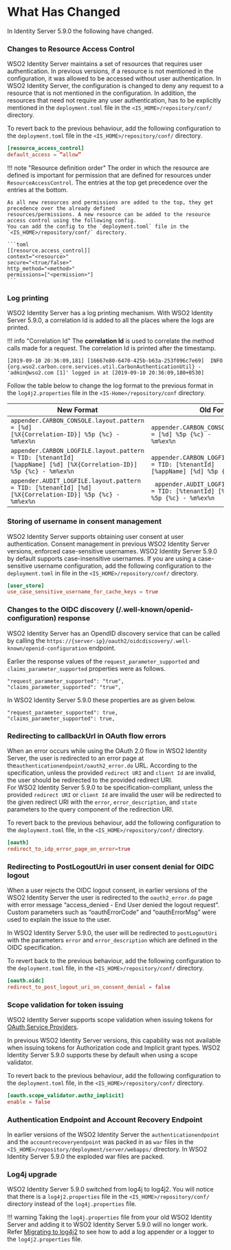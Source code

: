 # What Has Changed

In Identity Server 5.9.0 the following have changed.

### Changes to Resource Access Control
WSO2 Identity Server maintains a set of resources that requires user authentication. 
In previous versions, if a resource is not mentioned in the configuration, it was 
allowed to be accessed without user authentication. In WSO2 Identity Server, 
the configuration is changed to deny any request to a resource that is not 
mentioned in the configuration. In addition, the resources that need not require any
user authentication,  has to be explicitly mentioned in the
`deployment.toml` file in the `<IS_HOME>/repository/conf/` directory.

To revert back to the previous behaviour, add the following configuration to 
the `deployment.toml` file in the `<IS_HOME>/repository/conf/` directory.

```toml
[resource_access_control]
default_access = ”allow”
```
    
!!! note "Resource definition order"
    The order in which the resource are defined is important for permission that are defined for resources under 
    `ResourceAccessControl`. The entries at the top get precedence over the entries at the bottom.
    
    As all new resources and permissions are added to the top, they get precedence over the already defined 
    resources/permissions. A new resource can be added to the resource access control using the following config.
    You can add the config to the `deployment.toml` file in the `<IS_HOME>/repository/conf/` directory.
    
    ```toml
    [[resource.access_control]]
    context="<resource>"
    secure="<true/false>"
    http_method="<method>"
    permissions=["<permission>"]
    ```
    
        
### Log printing
WSO2 Identity Server has a log printing mechanism. With WSO2 Identity Server 5.9.0, a correlation Id is 
added to all the places where the logs are printed. 

!!! info "Correlation Id"
    The **correlation Id** is used to correlate the method calls made for a request. The correlation Id is printed after the timestamp.

```tab="Sample"
[2019-09-10 20:36:09,181] [16667e80-6470-425b-b63a-253f096c7e69]  INFO {org.wso2.carbon.core.services.util.CarbonAuthenticationUtil} - 'admin@wso2.com [1]' logged in at [2019-09-10 20:36:09,180+0530]
```

Follow the table below to change the log format to the previous format in 
the `log4j2.properties` file in the `<IS-Home>/repository/conf` directory.

| **New Format**                                                                                                                  | **Old Format**                                                                                             |
|---------------------------------------------------------------------------------------------------------------------------------|------------------------------------------------------------------------------------------------------------|
| <code>appender.CARBON_CONSOLE.layout.pattern = [%d] [%X{Correlation-ID}] %5p {%c} - %m%ex%n </code>                             |<code> appender.CARBON_CONSOLE.layout.pattern = [%d] %5p {%c} - %m%ex%n </code>                             |
| <code>appender.CARBON_LOGFILE.layout.pattern = TID: [%tenantId] [%appName] [%d] [%X{Correlation-ID}] %5p {%c} - %m%ex%n</code>  |<code> appender.CARBON_LOGFILE.layout.pattern = TID: [%tenantId] [%appName] [%d] %5p {%c} - %m%ex%n </code> |
| <code>appender.AUDIT_LOGFILE.layout.pattern = TID: [%tenantId] [%d] [%X{Correlation-ID}] %5p {%c} - %m%ex%n</code>              |<code> appender.AUDIT_LOGFILE.layout.pattern = TID: [%tenantId] [%d] %5p {%c} - %m%ex%n </code>             |


### Storing of username in consent management 
WSO2 Identity Server supports obtaining user consent at user authentication.  Consent management 
in previous WSO2 Identity Server versions, enforced case-sensitive usernames. WSO2 Identity 
Server 5.9.0 by default supports case-insensitive usernames. If you are using a case-sensitive 
username configuration, add the following configuration to the `deployment.toml` in file in the 
`<IS_HOME>/repository/conf/` directory.

```toml
[user_store]
use_case_sensitive_username_for_cache_keys = true
```

### Changes to the OIDC discovery (/.well-known/openid- configuration) response
WSO2 Identity Server has an OpendID discovery service that can be called by calling 
the `https://{server-ip}/oauth2/oidcdiscovery/.well-known/openid-configuration` endpoint. 

Earlier the response values of the `request_parameter_supported` and `claims_parameter_supported` properties were 
as follows.
```
"request_parameter_supported": "true",
"claims_parameter_supported": "true",
```

In WSO2 Identity Server 5.9.0 these properties are as given below.
```
"request_parameter_supported": true,
"claims_parameter_supported": true,
```

### Redirecting to callbackUrl in OAuth flow errors
When an error occurs while using the OAuth 2.0 flow in WSO2 Identity Server, the user is redirected to an 
error page at the`authenticationendpoint/oauth2_error.do` URL. According to the specification, unless the 
provided `redirect URI` and `client Id` are invalid, the user should be redirected to the provided redirect URI.  
For WSO2 Identity Server 5.9.0 to be specification-compliant, unless the provided `redirect URI` or `client Id` are 
invalid the user will be redirected to the given redirect URI with the `error`, `error_description`, and `state` 
parameters to the query component of the redirection URI.

To revert back to the previous behaviour, add the following configuration to the `deployment.toml` file, in 
the `<IS_HOME>/repository/conf/` directory.

```toml
[oauth]
redirect_to_idp_error_page_on_error=true
```

### Redirecting to PostLogoutUri in user consent denial for OIDC logout
When a user rejects the OIDC logout consent, in earlier versions of the WSO2 Identity Server the user is redirected to 
the `oauth2_error.do` page with error message “access_denied - End User denied the logout request”. Custom parameters 
such as “oauthErrorCode”  and “oauthErrorMsg” were used to explain the issue to the user.

In WSO2 Identity Server 5.9.0, the user will be redirected to `postLogoutUri` with the parameters `error`  and 
`error_description` which are defined in the OIDC specification. 

To revert back to the previous behaviour, add the following configuration to the `deployment.toml` file, in 
the `<IS_HOME>/repository/conf/` directory.

```toml
[oauth.oidc]
redirect_to_post_logout_uri_on_consent_denial = false
```

### Scope validation for token issuing
WSO2 Identity Server supports scope validation when issuing tokens for 
[OAuth Service Providers](). 

In previous WSO2 Identity Server versions,  this capability was not available when issuing tokens for 
Authorization code and Implicit grant types. WSO2 Identity Server 5.9.0 supports 
these by default when using a scope validator.

To revert back to the previous behaviour, add the following configuration to 
the `deployment.toml` file, in the `<IS_HOME>/repository/conf/` directory.

```toml
[oauth.scope_validator.authz_implicit]
enable = false
```

### Authentication Endpoint and Account Recovery Endpoint
In earlier versions of the WSO2 Identity Server the `authenticationendpoint` and the `accountrecoveryendpoint` was packed
in as `war` files in the `<IS_HOME>/repository/deployment/server/webapps/` directory. In WSO2 Identity Server 5.9.0 the exploded war
files are packed.

### Log4j upgrade
WSO2 Identity Server 5.9.0 switched from log4j to log4j2. You will notice that there is a `log4j2.properties` file in the
`<IS_HOME>/repository/conf/` directory instead of the `log4j.properties` file.

!!! warning
    Taking the `log4j.properties` file from your old WSO2 Identity Server and adding it to WSO2 Identity Server 5.9.0 will
    no longer work. Refer [Migrating to log4j2](../../setup/migrating-to-log4j2) to see how to add a log appender or a 
    logger to the `log4j2.properties` file.
    

